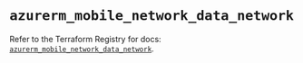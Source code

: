 # `azurerm_mobile_network_data_network`

Refer to the Terraform Registry for docs: [`azurerm_mobile_network_data_network`](https://registry.terraform.io/providers/hashicorp/azurerm/4.19.0/docs/resources/mobile_network_data_network).
